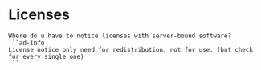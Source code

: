 # Licenses
````ad-question
Where do u have to notice licenses with server-bound software?
```ad-info
License notice only need for redistribution, not for use. (but check for every single one)
```
````

